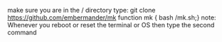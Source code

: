 make sure you are in the / directory
type: git clone https://github.com/embermander/mk
function mk { bash /mk.sh;}
note: Whenever you reboot or reset the terminal or OS then type the second command
